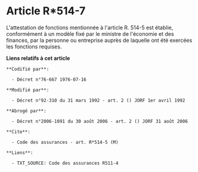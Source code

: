 # Article R*514-7

L'attestation de fonctions mentionnée à l'article R. 514-5 est établie, conformément à un modèle fixé par le ministre de
l'économie et des finances, par la personne ou entreprise auprès de laquelle ont été exercées les fonctions requises.

**Liens relatifs à cet article**

	**Codifié par**:

	  - Décret n°76-667 1976-07-16

	**Modifié par**:

	  - Décret n°92-310 du 31 mars 1992 - art. 2 () JORF 1er avril 1992

	**Abrogé par**:

	  - Décret n°2006-1091 du 30 août 2006 - art. 2 () JORF 31 août 2006

	**Cite**:

	  - Code des assurances - art. R*514-5 (M)

	**Liens**:

	  - TXT_SOURCE: Code des assurances R511-4
